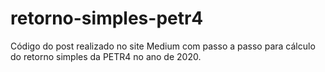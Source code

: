 # retorno-simples-petr4

Código do post realizado no site Medium com passo a passo para cálculo do retorno simples da PETR4 no ano de 2020.
